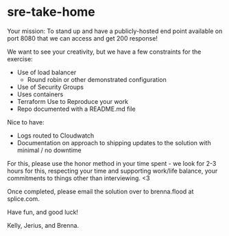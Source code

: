 # sre-take-home

Your mission: To stand up and have a publicly-hosted end point available on port 8080 that we can access and get 200 response!

We want to see your creativity, but we have a few constraints for the exercise:

- Use of load balancer 
  - Round robin or other demonstrated configuration
- Use of Security Groups
- Uses containers
- Terraform Use to Reproduce your work  
- Repo documented with a README.md file 

Nice to have: 

- Logs routed to Cloudwatch
- Documentation on approach to shipping updates to the solution with minimal / no downtime

For this, please use the honor method in your time spent - we look for 2-3 hours for this, respecting your time and supporting work/life balance, your commitments to things other than interviewing. <3

Once completed, please email the solution over to brenna.flood at splice.com.

Have fun, and good luck! 

Kelly, Jerius, and Brenna.
